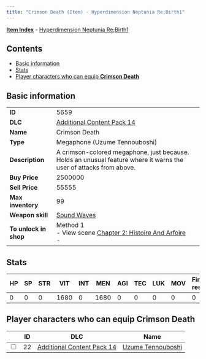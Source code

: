 ```yaml
---
title: "Crimson Death (Item) - Hyperdimension Neptunia Re;Birth1"
---
```


[**Item Index**](/neptunia/rb1/item/index.html) - [Hyperdimension Neptunia Re;Birth1](/neptunia/rb1)

## Contents

- [Basic information](#basic-information)
- [Stats](#stats)
- [Player characters who can equip **Crimson Death**](#player-characters-who-can-equip-crimson-death)

## Basic information

|   |   |
| -- | -- |
| **ID** | 5659 |
| **DLC** | [Additional Content Pack 14](/neptunia/rb1/dlc/23-pack14.html) |
| **Name** | Crimson Death |
| **Type** | Megaphone (Uzume Tennouboshi) |
| **Description** | A crimson-colored megaphone, just because. Holds an unusual feature where it warns the user of attacks from above. |
| **Buy Price** | 2500000 |
| **Sell Price** | 55555 |
| **Max inventory** | 99 |
| **Weapon skill** | [Sound Waves](/neptunia/rb1/skill/23-3701-sound-waves.html) |
| **To unlock in shop** | Method 1<br />- View scene [Chapter 2: Histoire And Arfoire](/neptunia/rb1/scene/1-201-chapter-2-histoire-and-arfoire.html)<br />-  |

## Stats

| HP | SP | STR | VIT | INT | MEN | AGI | TEC | LUK | MOV | Fire res. | Ice res. | Wind res. | Lightning res. |
| -- | -- | --- | --- | --- | --- | --- | --- | --- | --- | --------- | -------- | --------- | -------------- |
| 0 | 0 | 0 | 1680 | 0 | 1680 | 0 | 0 | 0 | 0 | 0 | 0 | 0 | 0 |

## Player characters who can equip **Crimson Death**

|    | ID | DLC | Name |
| -- | -- | --- | ---- |
| <input type="checkbox" id="rb1-player-23-22" class="trackbox" /> | 22 | [Additional Content Pack 14](/neptunia/rb1/dlc/23-pack14.html) | [Uzume Tennouboshi](/neptunia/rb1/player/23-22-uzume-tennouboshi.html) |
